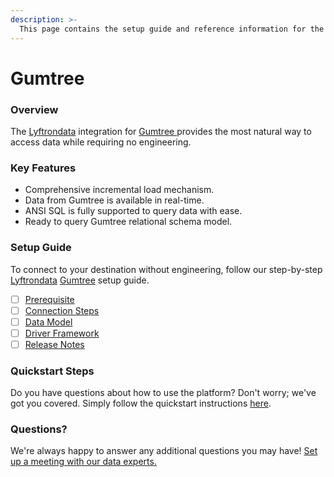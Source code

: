 ```yaml
---
description: >-
  This page contains the setup guide and reference information for the Gumtree source connector.
---
```


# Gumtree

### Overview

The [Lyftrondata](https://www.lyftrondata.com/) integration for [Gumtree](https://www.lyftrondata.com/integration/gumtree/)[ ](https://www.lyftrondata.com/integration/gumtree/)provides the most natural way to access data while requiring no engineering.

### Key Features

* Comprehensive incremental load mechanism.
* Data from Gumtree is available in real-time.&#x20;
* ANSI SQL is fully supported to query data with ease.
* Ready to query Gumtree relational schema model.

### Setup Guide

To connect to your destination without engineering, follow our step-by-step [Lyftrondata](https://www.lyftrondata.com/)  [Gumtree](https://www.lyftrondata.com/integration/gumtree/) setup guide.

* [ ] [Prerequisite](../../marketing-analytics/gumtree/prerequisite.md)
* [ ] [Connection Steps](../../marketing-analytics/gumtree/connection-steps.md)
* [ ] [Data Model](../../marketing-analytics/gumtree/data-model/)
* [ ] [Driver Framework](../../marketing-analytics/gumtree/driver-framework/)
* [ ] [Release Notes](../../marketing-analytics/gumtree/release-notes.md)

### Quickstart Steps

Do you have questions about how to use the platform? Don't worry; we've got you covered. Simply follow the quickstart instructions [here](../../../quickstart-steps.md).

### Questions? <a href="#questions" id="questions"></a>

We're always happy to answer any additional questions you may have! [Set up a meeting with our data experts.](https://www.lyftrondata.com/book-a-meeting/)

